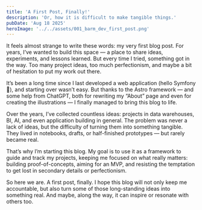 ```yaml
---
title: 'A First Post, Finally!'
description: 'Or, how it is difficult to make tangible things.'
pubDate: 'Aug 18 2025'
heroImage: '../../assets/001_barm_dev_first_post.png'
---
```


It feels almost strange to write these words: my very first blog post. For years, I’ve wanted to build this space — a place to share ideas, experiments, and lessons learned. But every time I tried, something got in the way. Too many project ideas, too much perfectionism, and maybe a bit of hesitation to put my work out there.

It’s been a long time since I last developed a web application (hello Symfony 👋), and starting over wasn’t easy. But thanks to the Astro framework — and some help from ChatGPT, both for rewriting my “About” page and even for creating the illustrations — I finally managed to bring this blog to life.

Over the years, I’ve collected countless ideas: projects in data warehouses, BI, AI, and even application building in general. The problem was never a lack of ideas, but the difficulty of turning them into something tangible. They lived in notebooks, drafts, or half-finished prototypes — but rarely became real.

That’s why I’m starting this blog. My goal is to use it as a framework to guide and track my projects, keeping me focused on what really matters: building proof-of-concepts, aiming for an MVP, and resisting the temptation to get lost in secondary details or perfectionism.

So here we are. A first post, finally. I hope this blog will not only keep me accountable, but also turn some of those long-standing ideas into something real. And maybe, along the way, it can inspire or resonate with others too. 